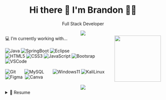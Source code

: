 <h1 align='center'>
  Hi there 👋 I'm Brandon 👨‍💻
</h1>
<p align='center'>
  Full Stack Developer
</p>
<div align='center'>
  <a href="https://www.linkedin.com/in/palaciosbrandon/">
    <img src="https://img.shields.io/badge/linkedin-%230077B5.svg?&style=for-the-badge&logo=linkedin&logoColor=white" />
  </a>
</div>

<div>
  <img align='right' src='https://user-images.githubusercontent.com/5713670/87202985-820dcb80-c2b6-11ea-9f56-7ec461c497c3.gif' width='150'>
  💻 I’m currently working with...
    <br/><br/>
  <img src="https://img.shields.io/badge/java-%23ED8B00.svg?style=for-the-badge&logo=openjdk&logoColor=white" alt="Java"/>
  <img src="https://img.shields.io/badge/Spring_Boot-00A951?style=for-the-badge&logo=spring-boot&logoColor=white" alt="SpringBoot"/>
  <img src="https://img.shields.io/badge/Eclipse-2C2255?style=for-the-badge&logo=eclipse&logoColor=white" alt="Eclipse"/>
  <br/>
  <img src="https://img.shields.io/badge/HTML5-E34F26?style=for-the-badge&logo=html5&logoColor=white" alt="HTML5"/>
  <img src="https://img.shields.io/badge/CSS3-1572B6?style=for-the-badge&logo=css3&logoColor=white" alt="CSS3"/>
  <img src="https://img.shields.io/badge/JavaScript-323330?style=for-the-badge&logo=javascript&logoColor=white" alt="JavaScript"/>
  <img src="https://img.shields.io/badge/Bootstrap-563D7C?style=for-the-badge&logo=bootstrap&logoColor=white" alt="Bootsrap"/>
  <img src="https://img.shields.io/badge/VSCode-0078D4?style=for-the-badge&logo=visual%20studio%20code&logoColor=white" alt="VSCode"/>
  <!--
  <img src="https://img.shields.io/badge/C%2B%2B-00599C?style=for-the-badge&logo=c%2B%2B&logoColor=white" alt="C++"/>&nbsp;
  <img src="https://img.shields.io/badge/C%23-239120?style=for-the-badge&logo=c-sharp&logoColor=white" alt="C#"/>
  -->
  <br/><br/>
  <img src="https://img.shields.io/badge/GIT-E44C30?style=for-the-badge&logo=git&logoColor=white" alt="Git"/>
  &nbsp;&nbsp;&nbsp;&nbsp;&nbsp;
  <img src="https://img.shields.io/badge/MySQL-005C84?style=for-the-badge&logo=mysql&logoColor=white" alt="MySQL"/>
  &nbsp;&nbsp;&nbsp;&nbsp;&nbsp;
  <img src="https://img.shields.io/badge/Windows_11-0078d4?style=for-the-badge&logo=windows-11&logoColor=white" alt="Windows11"/>
  <img src="https://img.shields.io/badge/Kali_Linux-557C94?style=for-the-badge&logo=kali-linux&logoColor=white" alt="KaliLinux"/>
  &nbsp;&nbsp;&nbsp;&nbsp;&nbsp;
  <!--
  <img src="https://img.shields.io/badge/VMware-231f20?style=for-the-badge&logo=VMware&logoColor=white" alt="VMWare"/>
  -->
  <img src="https://img.shields.io/badge/Figma-F24E1E?style=for-the-badge&logo=figma&logoColor=white" alt="Figma"/>&nbsp;
  <img src="https://img.shields.io/badge/Canva-%2300C4CC.svg?&style=for-the-badge&logo=Canva&logoColor=white" alt="Canva"/>&nbsp;
</div>
<br/>
<div align='center'>
  <img src="https://github-profile-summary-cards.vercel.app/api/cards/profile-details?username=kalahazy&theme=dark"/>
</div>

<details>
  <summary>📃 Resume</summary>


## 📖Education

- **Java Full Stack Developer**\
📆 08/2023 - Present\
📍 *Generation México* - Remote, México

- **Mechatronics Engineering**\
📆 08/2015 - 11/2020\
📍 *Queretaro Institute of Technology* - Querétaro, México


## 👨‍💻 Experience

<img align="right" src="https://img.shields.io/badge/Xamarin%20Forms-3498DB?logo=xamarin&logoColor=white" />

- **LinkGameIn SN-Development**\
📆 08/2023 - Present\
📍 **Generation México** - Remote, México

</details>

<!--
**Kalahazy/kalahazy** is a ✨ _special_ ✨ repository because its `README.md` (this file) appears on your GitHub profile.

Here are some ideas to get you started:

- 🔭 I’m currently working on ...
- 🌱 I’m currently learning ... icons: https://github.com/alexandresanlim/Badges4-README.md-Profile#-blog-
- 👯 I’m looking to collaborate on ...
- 🤔 I’m looking for help with ...
- 💬 Ask me about ...
- 📫 How to reach me: ...
- 😄 Pronouns: ...
- ⚡ Fun fact: ...

Examples: https://github.com/alexandresanlim/alexandresanlim/blob/master/README.md?plain=1

-->
